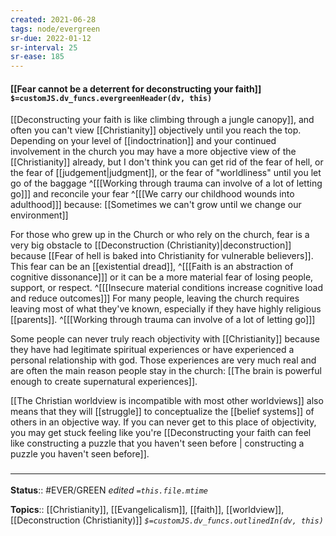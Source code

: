 ```yaml
---
created: 2021-06-28
tags: node/evergreen
sr-due: 2022-01-12
sr-interval: 25
sr-ease: 185
---
```


#### [[Fear cannot be a deterrent for deconstructing your faith]] `$=customJS.dv_funcs.evergreenHeader(dv, this)`

[[Deconstructing your faith is like climbing through a jungle canopy]], and often you can't view [[Christianity]] objectively until you reach the top.
Depending on your level of [[indoctrination]] and your continued involvement in the church you may have a more objective view of the [[Christianity]] already,
but I don't think you can get rid of the fear of hell,
or the fear of [[judgement|judgment]],
or the fear of "worldliness"
until you let go of 
the baggage ^[[[Working through trauma can involve of a lot of letting go]]]
and reconcile your fear ^[[[We carry our childhood wounds into adulthood]]]
because: [[Sometimes we can't grow until we change our environment]] 

For those who grew up in the Church or who rely on the church, fear is a very big obstacle to [[Deconstruction (Christianity)|deconstruction]] because [[Fear of hell is baked into Christianity for vulnerable believers]].
This fear can be an [[existential dread]],
^[[[Faith is an abstraction of cognitive dissonance]]] 
or it can be a more material fear of losing people, support, or respect.
^[[[Insecure material conditions increase cognitive load and reduce outcomes]]]
For many people, leaving the church requires leaving most of what they've known,
especially if they have highly religious [[parents]].
^[[[Working through trauma can involve of a lot of letting go]]]

Some people can never truly reach objectivity with [[Christianity]] because they have had legitimate spiritual experiences or have experienced a personal relationship with god. Those experiences are very much real and are often the main reason people stay in the church: [[The brain is powerful enough to create supernatural experiences]]. 

[[The Christian worldview is incompatible with most other worldviews]] also means that they will [[struggle]] to conceptualize the [[belief systems]] of others in an objective way. 
If you can never get to this place of objectivity, you may get stuck feeling like you're [[Deconstructing your faith can feel like constructing a puzzle that you haven't seen before | constructing a puzzle you haven't seen before]].

### <hr class="footnote"/>

**Status**:: #EVER/GREEN 
*edited `=this.file.mtime`*

**Topics**:: [[Christianity]], [[Evangelicalism]], [[faith]], [[worldview]], [[Deconstruction (Christianity)]] 
*`$=customJS.dv_funcs.outlinedIn(dv, this)`*
